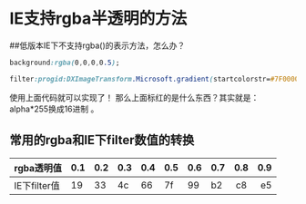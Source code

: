 # IE支持rgba半透明的方法

##低版本IE下不支持rgba()的表示方法，怎么办？

```css
background:rgba(0,0,0,0.5); 

filter:progid:DXImageTransform.Microsoft.gradient(startcolorstr=#7F000000,endcolorstr=#7F000000);
```

使用上面代码就可以实现了！
那么上面标红的是什么东西？其实就是：alpha*255换成16进制 。

## 常用的rgba和IE下filter数值的转换

| rgba透明值   | 0.1 | 0.2 | 0.3 | 0.4 | 0.5 | 0.6 | 0.7 | 0.8 | 0.9 |
|--------------|-----|-----|-----|-----|-----|-----|-----|:---:|----:|
| IE下filter值 | 19  | 33  | 4c  | 66  | 7f  | 99  | b2  | c8  | e5  |
